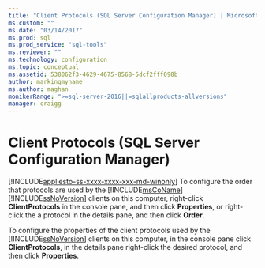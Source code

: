```yaml
---
title: "Client Protocols (SQL Server Configuration Manager) | Microsoft Docs"
ms.custom: ""
ms.date: "03/14/2017"
ms.prod: sql
ms.prod_service: "sql-tools"
ms.reviewer: ""
ms.technology: configuration
ms.topic: conceptual
ms.assetid: 538062f3-4629-4675-8568-5dcf2fff098b
author: markingmyname
ms.author: maghan
monikerRange: ">=sql-server-2016||=sqlallproducts-allversions"
manager: craigg
---
```

# Client Protocols (SQL Server Configuration Manager)
[!INCLUDE[appliesto-ss-xxxx-xxxx-xxx-md-winonly](../../includes/appliesto-ss-xxxx-xxxx-xxx-md-winonly.md)]
  To configure the order that protocols are used by the [!INCLUDE[msCoName](../../includes/msconame-md.md)] [!INCLUDE[ssNoVersion](../../includes/ssnoversion-md.md)] clients on this computer, right-click **ClientProtocols** in the console pane, and then click **Properties**, or right-click the a protocol in the details pane, and then click **Order**.  
  
 To configure the properties of the client protocols used by the [!INCLUDE[ssNoVersion](../../includes/ssnoversion-md.md)] clients on this computer, in the console pane click **ClientProtocols**, in the details pane right-click the desired protocol, and then click **Properties**.  
  
  
